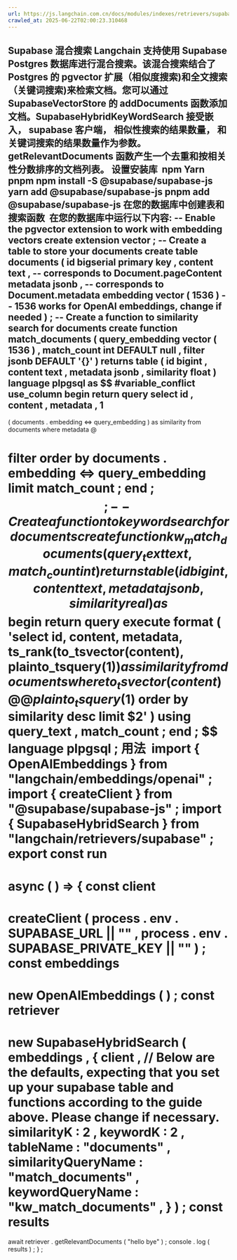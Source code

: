 ```yaml
---
url: https://js.langchain.com.cn/docs/modules/indexes/retrievers/supabase-hybrid
crawled_at: 2025-06-22T02:00:23.310468
---
```


Supabase 混合搜索
Langchain 支持使用 Supabase Postgres 数据库进行混合搜索。该混合搜索结合了 Postgres 的
pgvector
扩展（相似度搜索)和全文搜索（关键词搜索)来检索文档。您可以通过 SupabaseVectorStore 的
addDocuments
函数添加文档。SupabaseHybridKeyWordSearch 接受嵌入， supabase 客户端， 相似性搜索的结果数量， 和关键词搜索的结果数量作为参数。
getRelevantDocuments
函数产生一个去重和按相关性分数排序的文档列表。
设置
​
安装库
​
npm
Yarn
pnpm
npm
install
-S @supabase/supabase-js
yarn
add
@supabase/supabase-js
pnpm
add
@supabase/supabase-js
在您的数据库中创建表和搜索函数
​
在您的数据库中运行以下内容:
-- Enable the pgvector extension to work with embedding vectors
create
extension vector
;
-- Create a table to store your documents
create
table
documents
(
id bigserial
primary
key
,
content
text
,
-- corresponds to Document.pageContent
metadata jsonb
,
-- corresponds to Document.metadata
embedding vector
(
1536
)
-- 1536 works for OpenAI embeddings, change if needed
)
;
-- Create a function to similarity search for documents
create
function
match_documents
(
query_embedding vector
(
1536
)
,
match_count
int
DEFAULT
null
,
filter jsonb
DEFAULT
'{}'
)
returns
table
(
id
bigint
,
content
text
,
metadata jsonb
,
similarity
float
)
language
plpgsql
as
$$
#variable_conflict use_column
begin
return
query
select
id
,
content
,
metadata
,
1
-
(
documents
.
embedding
<=>
query_embedding
)
as
similarity
from
documents
where
metadata @
>
filter
order
by
documents
.
embedding
<=>
query_embedding
limit
match_count
;
end
;
$$
;
-- Create a function to keyword search for documents
create
function
kw_match_documents
(
query_text
text
,
match_count
int
)
returns
table
(
id
bigint
,
content
text
,
metadata jsonb
,
similarity
real
)
as
$$
begin
return
query
execute
format
(
'select id, content, metadata, ts_rank(to_tsvector(content), plainto_tsquery($1)) as similarity
from documents
where to_tsvector(content) @@ plainto_tsquery($1)
order by similarity desc
limit $2'
)
using
query_text
,
match_count
;
end
;
$$
language
plpgsql
;
用法
​
import
{
OpenAIEmbeddings
}
from
"langchain/embeddings/openai"
;
import
{
createClient
}
from
"@supabase/supabase-js"
;
import
{
SupabaseHybridSearch
}
from
"langchain/retrievers/supabase"
;
export
const
run
=
async
(
)
=>
{
const
client
=
createClient
(
process
.
env
.
SUPABASE_URL
||
""
,
process
.
env
.
SUPABASE_PRIVATE_KEY
||
""
)
;
const
embeddings
=
new
OpenAIEmbeddings
(
)
;
const
retriever
=
new
SupabaseHybridSearch
(
embeddings
,
{
client
,
//  Below are the defaults, expecting that you set up your supabase table and functions according to the guide above. Please change if necessary.
similarityK
:
2
,
keywordK
:
2
,
tableName
:
"documents"
,
similarityQueryName
:
"match_documents"
,
keywordQueryName
:
"kw_match_documents"
,
}
)
;
const
results
=
await
retriever
.
getRelevantDocuments
(
"hello bye"
)
;
console
.
log
(
results
)
;
}
;